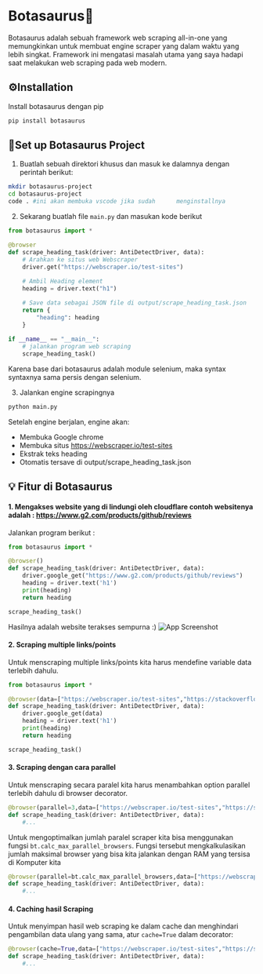 # Botasaurus🦖

Botasaurus adalah sebuah framework web scraping all-in-one yang memungkinkan untuk membuat engine scraper yang dalam waktu yang lebih singkat. Framework ini mengatasi masalah utama yang saya hadapi saat melakukan web scraping pada web modern.
## ⚙️Installation

Install botasaurus dengan pip
```bash
pip install botasaurus
```    
## 🚀Set up Botasaurus Project

1. Buatlah sebuah direktori khusus dan masuk ke dalamnya dengan perintah berikut:
```bash
mkdir botasaurus-project 
cd botasaurus-project
code . #ini akan membuka vscode jika sudah      menginstallnya
``` 
2. Sekarang buatlah file `main.py` dan masukan kode berikut
```python
from botasaurus import *

@browser
def scrape_heading_task(driver: AntiDetectDriver, data):
    # Arahkan ke situs web Webscraper
    driver.get("https://webscraper.io/test-sites")
    
    # Ambil Heading element
    heading = driver.text("h1")

    # Save data sebagai JSON file di output/scrape_heading_task.json
    return {
        "heading": heading
    }
    
if __name__ == "__main__":
    # jalankan program web scraping
    scrape_heading_task()
```
Karena base dari botasaurus adalah module selenium, maka syntax syntaxnya sama persis dengan selenium.

3. Jalankan engine scrapingnya
```bash
python main.py
```
Setelah engine berjalan, engine akan:
- Membuka Google chrome
- Membuka situs https://webscraper.io/test-sites
- Ekstrak teks heading
- Otomatis tersave di output/scrape_heading_task.json




## 💡 Fitur di Botasaurus

#### 1. Mengakses website yang di lindungi oleh cloudflare contoh websitenya adalah : https://www.g2.com/products/github/reviews
Jalankan program berikut :
```python
from botasaurus import *

@browser()
def scrape_heading_task(driver: AntiDetectDriver, data):
    driver.google_get("https://www.g2.com/products/github/reviews")
    heading = driver.text('h1')
    print(heading)
    return heading

scrape_heading_task()
```
Hasilnya adalah website terakses sempurna :)
![App Screenshot](https://raw.githubusercontent.com/omkarcloud/botasaurus/master/images/botasurussuccesspage.png)

#### 2. Scraping multiple links/points
Untuk menscraping multiple links/points kita harus mendefine variable data terlebih dahulu.
```python
from botasaurus import *

@browser(data=["https://webscraper.io/test-sites","https://stackoverflow.com/","https://crawler-test.com/"])
def scrape_heading_task(driver: AntiDetectDriver, data):
    driver.google_get(data)
    heading = driver.text('h1')
    print(heading)
    return heading

scrape_heading_task()
```
#### 3. Scraping dengan cara parallel
Untuk menscraping secara paralel kita harus menambahkan option parallel terlebih dahulu di browser decorator.
```python
@browser(parallel=3,data=["https://webscraper.io/test-sites","https://stackoverflow.com/","https://crawler-test.com/"])
def scrape_heading_task(driver: AntiDetectDriver, data):
    #...
```
Untuk mengoptimalkan jumlah paralel scraper kita bisa menggunakan fungsi `bt.calc_max_parallel_browsers`. Fungsi tersebut mengkalkulasikan jumlah maksimal browser yang bisa kita jalankan dengan RAM yang tersisa di Komputer kita
```python
@browser(parallel=bt.calc_max_parallel_browsers,data=["https://webscraper.io/test-sites","https://stackoverflow.com/","https://crawler-test.com/"])
def scrape_heading_task(driver: AntiDetectDriver, data):
    #...
```
#### 4. Caching hasil Scraping

Untuk menyimpan hasil web scraping ke dalam cache dan menghindari pengambilan data ulang yang sama, atur `cache=True` dalam decorator:
```python
@browser(cache=True,data=["https://webscraper.io/test-sites","https://stackoverflow.com/","https://crawler-test.com/"])
def scrape_heading_task(driver: AntiDetectDriver, data):
    #...
```

